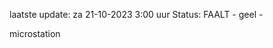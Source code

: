 laatste update: 
za 21-10-2023  3:00   uur 
Status: FAALT - geel - 
<div class="service Y">microstation</div>